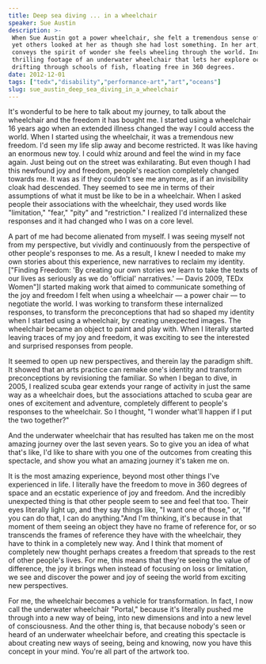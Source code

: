 ```yaml
---
title: Deep sea diving ... in a wheelchair
speaker: Sue Austin
description: >-
 When Sue Austin got a power wheelchair, she felt a tremendous sense of freedom --
 yet others looked at her as though she had lost something. In her art, she
 conveys the spirit of wonder she feels wheeling through the world. Includes
 thrilling footage of an underwater wheelchair that lets her explore ocean beds,
 drifting through schools of fish, floating free in 360 degrees.
date: 2012-12-01
tags: ["tedx","disability","performance-art","art","oceans"]
slug: sue_austin_deep_sea_diving_in_a_wheelchair
---
```


It's wonderful to be here to talk about my journey, to talk about the wheelchair and the
freedom it has bought me. I started using a wheelchair 16 years ago when an extended
illness changed the way I could access the world. When I started using the wheelchair, it
was a tremendous new freedom. I'd seen my life slip away and become restricted. It was
like having an enormous new toy. I could whiz around and feel the wind in my face again.
Just being out on the street was exhilarating. But even though I had this newfound joy and
freedom, people's reaction completely changed towards me. It was as if they couldn't see
me anymore, as if an invisibility cloak had descended. They seemed to see me in terms of
their assumptions of what it must be like to be in a wheelchair. When I asked people their
associations with the wheelchair, they used words like "limitation," "fear," "pity" and
"restriction." I realized I'd internalized these responses and it had changed who I was on
a core level.

A part of me had become alienated from myself. I was seeing myself not from my
perspective, but vividly and continuously from the perspective of other people's responses
to me. As a result, I knew I needed to make my own stories about this experience, new
narratives to reclaim my identity.["Finding Freedom: 'By creating our own stories we learn
to take the texts of our lives as seriously as we do 'official' narratives.' — Davis 2009,
TEDx Women"]I started making work that aimed to communicate something of the joy and
freedom I felt when using a wheelchair — a power chair — to negotiate the world. I was
working to transform these internalized responses, to transform the preconceptions that
had so shaped my identity when I started using a wheelchair, by creating unexpected
images. The wheelchair became an object to paint and play with. When I literally started
leaving traces of my joy and freedom, it was exciting to see the interested and surprised
responses from people.

It seemed to open up new perspectives, and therein lay the paradigm shift. It showed that
an arts practice can remake one's identity and transform preconceptions by revisioning the
familiar. So when I began to dive, in 2005, I realized scuba gear extends your range of
activity in just the same way as a wheelchair does, but the associations attached to scuba
gear are ones of excitement and adventure, completely different to people's responses to
the wheelchair. So I thought, "I wonder what'll happen if I put the two together?"

And the underwater wheelchair that has resulted has taken me on the most amazing journey
over the last seven years. So to give you an idea of what that's like, I'd like to share
with you one of the outcomes from creating this spectacle, and show you what an amazing
journey it's taken me on.

It is the most amazing experience, beyond most other things I've experienced in life. I
literally have the freedom to move in 360 degrees of space and an ecstatic experience of
joy and freedom. And the incredibly unexpected thing is that other people seem to see and
feel that too. Their eyes literally light up, and they say things like, "I want one of
those," or, "If you can do that, I can do anything."And I'm thinking, it's because in that
moment of them seeing an object they have no frame of reference for, or so transcends the
frames of reference they have with the wheelchair, they have to think in a completely new
way. And I think that moment of completely new thought perhaps creates a freedom that
spreads to the rest of other people's lives. For me, this means that they're seeing the
value of difference, the joy it brings when instead of focusing on loss or limitation, we
see and discover the power and joy of seeing the world from exciting new
perspectives.

For me, the wheelchair becomes a vehicle for transformation. In fact, I now call the
underwater wheelchair "Portal," because it's literally pushed me through into a new way of
being, into new dimensions and into a new level of consciousness. And the other thing is,
that because nobody's seen or heard of an underwater wheelchair before, and creating this
spectacle is about creating new ways of seeing, being and knowing, now you have this
concept in your mind. You're all part of the artwork too.

<!--
ad_duration=3.33
event="TEDxWomen 2012"
external_start_time=0
intro_duration=11.82
is_subtitle_required="False"
is_talk_featured="True"
language="en"
language_swap="False"
native_language="en"
number_of_related_talks=6
number_of_speakers=1
number_of_subtitled_videos=31
number_of_tags=5
number_of_talk_download_languages=32
number_of_talk_more_resources=0
number_of_talk_recommendations=0
number_of_talks_take_actions=0
post_ad_duration=0.83
published_timestamp="2013-01-08 15:59:21"
recording_date="2012-12-01"
speaker_description="Performance artist"
speaker_is_published=1
speaker_name="Sue Austin"
talk_name="Deep sea diving ... in a wheelchair"
talks_tags=["tedx","disability","performance-art","art","oceans"]
url_photo_speaker="https://pe.tedcdn.com/images/ted/b7e10efa90823f398b9cdb05ee24d4f2efd066ab_254x191.jpg"
url_photo_talk="https://s3.amazonaws.com/talkstar-photos/uploads/d9cae729-0361-45ab-9f3e-335d748d919b/SueAustin_2012X-embed.jpg"
url_webpage="https://www.ted.com/talks/sue_austin_deep_sea_diving_in_a_wheelchair"
video_type_name="TED Stage Talk"
-->